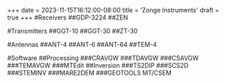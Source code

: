 +++
date = 2023-11-15T16:12:00-08:00
title = 'Zonge Instruments'
draft = true
+++
#Receivers
##GDP-3224
##ZEN

#Transmitters
##GGT-10
##GGT-30
##ZT-30

#Antennas
##ANT-4
##ANT-6
##ANT-64
##TEM-4

#Software
##Processing
###CRAVGW
###TDAVGW
###CSAVGW
###TEMAVGW
###MTEdit
##Inversion
###TS2DIP
###SCS2D
###STEMINV
###MARE2DEM
###GEOTOOLS MT/CSEM

